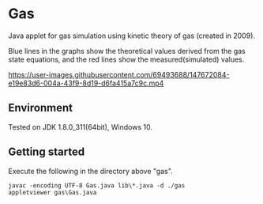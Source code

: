 # Gas
Java applet for gas simulation using kinetic theory of gas (created in 2009).

Blue lines in the graphs show the theoretical values derived from the gas state equations, and the red lines show the measured(simulated) values.

https://user-images.githubusercontent.com/69493688/147672084-e19e83d6-004a-43f9-8d19-d6fa415a7c9c.mp4


## Environment
Tested on JDK 1.8.0_311(64bit), Windows 10.

## Getting started

Execute the following in the directory above "gas".

```
javac -encoding UTF-8 Gas.java lib\*.java -d ./gas
appletviewer gas\Gas.java
```

